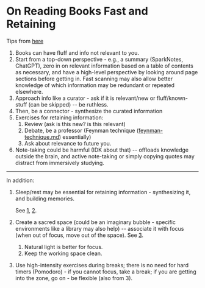 # On Reading Books Fast and Retaining

Tips from [here](https://www.youtube.com/watch?v=DpIrzA2ohcg)

1. Books can have fluff and info not relevant to you.
2. Start from a top-down perspective - e.g., a summary (SparkNotes, ChatGPT), zero in on relevant information based on a table of contents as necessary, and have a high-level perspective by looking around page sections before getting in. Fast scanning may also allow better knowledge of which information may be redundant or repeated elsewhere.&#x20;
3. Approach info like a curator - ask if it is relevant/new or fluff/known-stuff (can be skipped) -- be ruthless.
4. Then, be a connector - synthesize the curated information
5. Exercises for retaining information:
   1. Review (ask is this new? is this relevant)
   2. Debate, be a professor (Feynman technique ([feynman-technique.md](feynman-technique.md "mention")) essentially)&#x20;
   3. Ask about relevance to future you.
6. Note-taking could be harmful (IDK about that) -- offloads knowledge outside the brain, and active note-taking or simply copying quotes may distract from immersively studying.&#x20;

***

In addition:

1.  Sleep/rest may be essential for retaining information - synthesizing it, and building memories.&#x20;

    See [1](https://teaching.fsu.edu/tips/2020/10/02/rest-is-essential-for-learning-productivity/), [2](https://www.nih.gov/news-events/news-releases/study-shows-how-taking-short-breaks-may-help-our-brains-learn-new-skills).
2. Create a sacred space (could be an imaginary bubble - specific environments like a library may also help) -- associate it with focus (when out of focus, move out of the space). See [3](https://www.youtube.com/watch?v=Pe-iBysIb7o).
   1. Natural light is better for focus.
   2. Keep the working space clean.
3. Use high-intensity exercises during breaks; there is no need for hard timers (Pomodoro) - if you cannot focus, take a break; if you are getting into the zone, go on - be flexible  (also from 3).

